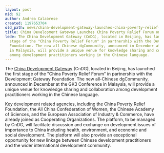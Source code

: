 ```yaml
---
layout: post
nid: 92
author: Andrea Calabrese
created: 1197653704
old_path: news/china-development-gateway-launches-china-poverty-relief-forum-dgcommunities
title: China Development Gateway Launches China Poverty Relief Forum on dgCommunities
lede: The China Development Gateway (CnDG), located in Beijing, has launched the first
  stage of the "China Poverty Relief Forum" in partnership with the Development Gateway
  Foundation. The new all-Chinese dgCommunity, announced in December at the GK3 Conference
  in Malaysia, will provide a unique venue for knowledge sharing and collaboration
  among development practitioners working in the Chinese language.
---
```


The [China Development Gateway](http://en.chinagate.cn/ "China Development Gateway") (CnDG), located in Beijing, has launched the first stage of the "China Poverty Relief Forum" in partnership with the Development Gateway Foundation. The new all-Chinese dgCommunity, announced in December at the GK3 Conference in Malaysia, will provide a unique venue for knowledge sharing and collaboration among development practitioners working in the Chinese language.

Key development related agencies, including the China Poverty Relief Foundation, the All China Confederation of Women, the Chinese Academy of Sciences, and the European Association of Industry & Commerce, have already joined as Cooperating Organizations. The platform, to be managed by CnDG, will facilitate discussion and exchange on development issues of importance to China including health, environment, and economic and social development. The platform will also provide an exceptional opportunity for new linkage between Chinese development practitioners and the wider international development community.
